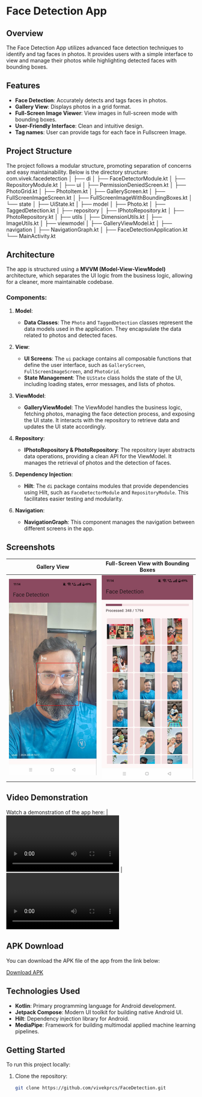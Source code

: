 
# Face Detection App
## Overview

The Face Detection App utilizes advanced face detection techniques to identify and tag faces in photos.
It provides users with a simple interface to view and manage their photos while highlighting detected faces with bounding boxes.

## Features

- **Face Detection**: Accurately detects and tags faces in photos.
- **Gallery View**: Displays photos in a grid format.
- **Full-Screen Image Viewer**: View images in full-screen mode with bounding boxes.
- **User-Friendly Interface**: Clean and intuitive design.
- **Tag names**: User can provide tags for each face in Fullscreen Image.

## Project Structure

The project follows a modular structure, promoting separation of concerns and easy maintainability. Below is the directory structure:
com.vivek.facedetection │ ├── di │ ├── FaceDetectorModule.kt │ ├── RepositoryModule.kt │ 
├── ui │ ├── PermissionDeniedScreen.kt │ ├── PhotoGrid.kt │ ├── PhotoItem.kt │ ├── GalleryScreen.kt │ ├── FullScreenImageScreen.kt │ ├── FullScreenImageWithBoundingBoxes.kt │ └── state │ ├── UiState.kt │ 
├── model │ ├── Photo.kt │ ├── TaggedDetection.kt │ 
├── repository │ ├── IPhotoRepository.kt │ ├── PhotoRepository.kt  │ 
├── utils │ ├── DimensionUtils.kt │ ├── ImageUtils.kt │ 
├── viewmodel │ ├── GalleryViewModel.kt │ 
├── navigation │ ├── NavigationGraph.kt │ 
├── FaceDetectionApplication.kt └── MainActivity.kt

## Architecture

The app is structured using a **MVVM (Model-View-ViewModel)** architecture, which separates the UI logic from the business logic, allowing for a cleaner, more maintainable codebase.

### Components:

1. **Model**:
    - **Data Classes**: The `Photo` and `TaggedDetection` classes represent the data models used in the application. They encapsulate the data related to photos and detected faces.

2. **View**:
    - **UI Screens**: The `ui` package contains all composable functions that define the user interface, such as `GalleryScreen`, `FullScreenImageScreen`, and `PhotoGrid`.
    - **State Management**: The `UiState` class holds the state of the UI, including loading states, error messages, and lists of photos.

3. **ViewModel**:
    - **GalleryViewModel**: The ViewModel handles the business logic, fetching photos, managing the face detection process, and exposing the UI state. It interacts with the repository to retrieve data and updates the UI state accordingly.

4. **Repository**:
    - **IPhotoRepository & PhotoRepository**: The repository layer abstracts data operations, providing a clean API for the ViewModel. It manages the retrieval of photos and the detection of faces.

5. **Dependency Injection**:
    - **Hilt**: The `di` package contains modules that provide dependencies using Hilt, such as `FaceDetectorModule` and `RepositoryModule`. This facilitates easier testing and modularity.

6. **Navigation**:
    - **NavigationGraph**: This component manages the navigation between different screens in the app.

## Screenshots

| Gallery View          | Full-Screen View with Bounding Boxes |
|-----------------------|-------------------------------------|
| ![Gallery](gallery_screenshot.jpg) | ![Full-Screen](fullscreen_screenshot.jpg) |

## Video Demonstration

Watch a demonstration of the app here:
| ![App Video-1 ](video_2024-10-14_11-35-24.mp4) | ![App Video-2](video_2024-10-14_11-35-37.mp4)

## APK Download

You can download the APK file of the app from the link below:

[Download APK](https://drive.google.com/file/d/1GacIAsz-T3p-JGJt73fnz8iy5hpgBg53/view?usp=sharing)

## Technologies Used

- **Kotlin**: Primary programming language for Android development.
- **Jetpack Compose**: Modern UI toolkit for building native Android UI.
- **Hilt**: Dependency injection library for Android.
- **MediaPipe**: Framework for building multimodal applied machine learning pipelines.

## Getting Started

To run this project locally:

1. Clone the repository:
   ```bash
   git clone https://github.com/vivekprcs/FaceDetection.git
